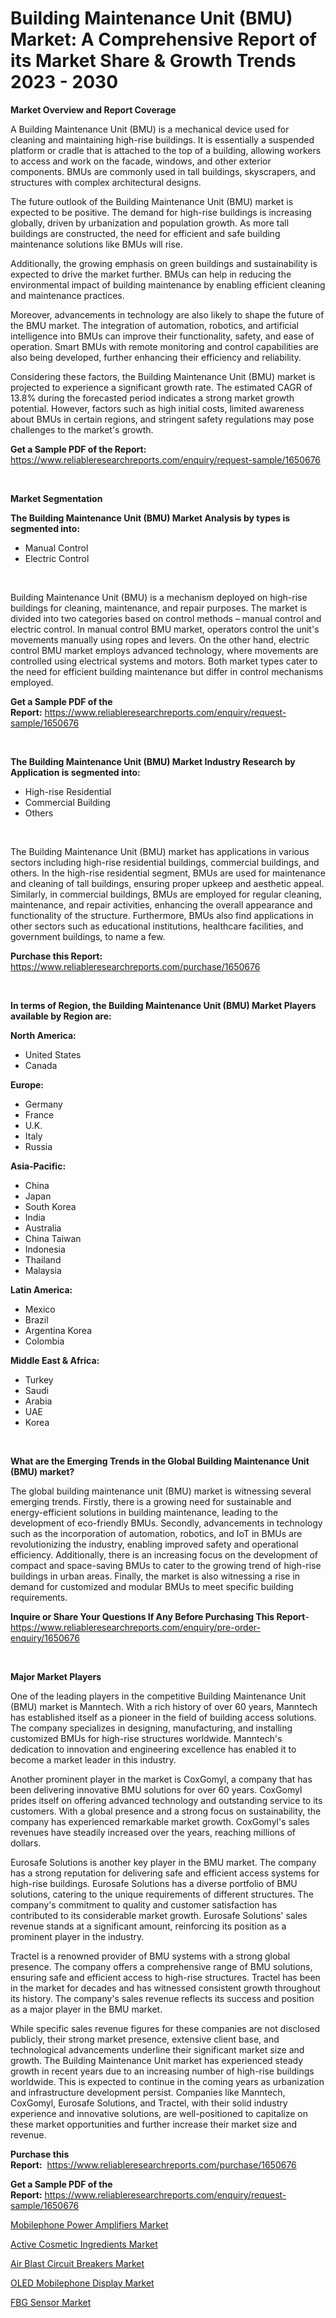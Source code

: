 <p><h1>Building Maintenance Unit (BMU) Market: A Comprehensive Report of its Market Share & Growth Trends 2023 - 2030</h1></p><p><strong>Market Overview and Report Coverage</strong></p>
<p><p>A Building Maintenance Unit (BMU) is a mechanical device used for cleaning and maintaining high-rise buildings. It is essentially a suspended platform or cradle that is attached to the top of a building, allowing workers to access and work on the facade, windows, and other exterior components. BMUs are commonly used in tall buildings, skyscrapers, and structures with complex architectural designs.</p><p>The future outlook of the Building Maintenance Unit (BMU) market is expected to be positive. The demand for high-rise buildings is increasing globally, driven by urbanization and population growth. As more tall buildings are constructed, the need for efficient and safe building maintenance solutions like BMUs will rise.</p><p>Additionally, the growing emphasis on green buildings and sustainability is expected to drive the market further. BMUs can help in reducing the environmental impact of building maintenance by enabling efficient cleaning and maintenance practices.</p><p>Moreover, advancements in technology are also likely to shape the future of the BMU market. The integration of automation, robotics, and artificial intelligence into BMUs can improve their functionality, safety, and ease of operation. Smart BMUs with remote monitoring and control capabilities are also being developed, further enhancing their efficiency and reliability.</p><p>Considering these factors, the Building Maintenance Unit (BMU) market is projected to experience a significant growth rate. The estimated CAGR of 13.8% during the forecasted period indicates a strong market growth potential. However, factors such as high initial costs, limited awareness about BMUs in certain regions, and stringent safety regulations may pose challenges to the market's growth.</p></p>
<p><strong>Get a Sample PDF of the Report:</strong> <a href="https://www.reliableresearchreports.com/enquiry/request-sample/1650676">https://www.reliableresearchreports.com/enquiry/request-sample/1650676</a></p>
<p>&nbsp;</p>
<p><strong>Market Segmentation</strong></p>
<p><strong>The Building Maintenance Unit (BMU) Market Analysis by types is segmented into:</strong></p>
<p><ul><li>Manual Control</li><li>Electric Control</li></ul></p>
<p>&nbsp;</p>
<p><p>Building Maintenance Unit (BMU) is a mechanism deployed on high-rise buildings for cleaning, maintenance, and repair purposes. The market is divided into two categories based on control methods – manual control and electric control. In manual control BMU market, operators control the unit's movements manually using ropes and levers. On the other hand, electric control BMU market employs advanced technology, where movements are controlled using electrical systems and motors. Both market types cater to the need for efficient building maintenance but differ in control mechanisms employed.</p></p>
<p><strong>Get a Sample PDF of the Report:</strong>&nbsp;<a href="https://www.reliableresearchreports.com/enquiry/request-sample/1650676">https://www.reliableresearchreports.com/enquiry/request-sample/1650676</a></p>
<p>&nbsp;</p>
<p><strong>The Building Maintenance Unit (BMU) Market Industry Research by Application is segmented into:</strong></p>
<p><ul><li>High-rise Residential</li><li>Commercial Building</li><li>Others</li></ul></p>
<p>&nbsp;</p>
<p><p>The Building Maintenance Unit (BMU) market has applications in various sectors including high-rise residential buildings, commercial buildings, and others. In the high-rise residential segment, BMUs are used for maintenance and cleaning of tall buildings, ensuring proper upkeep and aesthetic appeal. Similarly, in commercial buildings, BMUs are employed for regular cleaning, maintenance, and repair activities, enhancing the overall appearance and functionality of the structure. Furthermore, BMUs also find applications in other sectors such as educational institutions, healthcare facilities, and government buildings, to name a few.</p></p>
<p><strong>Purchase this Report:</strong>&nbsp; <a href="https://www.reliableresearchreports.com/purchase/1650676">https://www.reliableresearchreports.com/purchase/1650676</a></p>
<p>&nbsp;</p>
<p><strong>In terms of Region, the Building Maintenance Unit (BMU) Market Players available by Region are:</strong></p>
<p>
    <p> <strong> North America: </strong>
        <ul>
            <li>United States</li>
            <li>Canada</li>
        </ul>
        </p> 
    <p> <strong> Europe: </strong>
        <ul>
            <li>Germany</li>
            <li>France</li>
            <li>U.K.</li>
            <li>Italy</li>
            <li>Russia</li>
        </ul>
        </p> 
    <p> <strong> Asia-Pacific: </strong>
        <ul>
            <li>China</li>
            <li>Japan</li>
            <li>South Korea</li>
            <li>India</li>
            <li>Australia</li>
            <li>China Taiwan</li>
            <li>Indonesia</li>
            <li>Thailand</li>
            <li>Malaysia</li>
        </ul>
        </p> 
    <p> <strong> Latin America: </strong>
        <ul>
            <li>Mexico</li>
            <li>Brazil</li>
            <li>Argentina Korea</li>
            <li>Colombia</li>
        </ul>
        </p> 
    <p> <strong> Middle East & Africa: </strong>
        <ul>
            <li>Turkey</li>
            <li>Saudi</li>
            <li>Arabia</li>
            <li>UAE</li>
            <li>Korea</li>
        </ul>
    </p>
    </p>
<p>&nbsp;</p>
<p><strong>What are the Emerging Trends in the Global Building Maintenance Unit (BMU) market?</strong></p>
<p><p>The global building maintenance unit (BMU) market is witnessing several emerging trends. Firstly, there is a growing need for sustainable and energy-efficient solutions in building maintenance, leading to the development of eco-friendly BMUs. Secondly, advancements in technology such as the incorporation of automation, robotics, and IoT in BMUs are revolutionizing the industry, enabling improved safety and operational efficiency. Additionally, there is an increasing focus on the development of compact and space-saving BMUs to cater to the growing trend of high-rise buildings in urban areas. Finally, the market is also witnessing a rise in demand for customized and modular BMUs to meet specific building requirements.</p></p>
<p><strong>Inquire or Share Your Questions If Any Before Purchasing This Report</strong>- <a href="https://www.reliableresearchreports.com/enquiry/pre-order-enquiry/1650676">https://www.reliableresearchreports.com/enquiry/pre-order-enquiry/1650676</a></p>
<p>&nbsp;</p>
<p><strong>Major Market Players</strong></p>
<p><p>One of the leading players in the competitive Building Maintenance Unit (BMU) market is Manntech. With a rich history of over 60 years, Manntech has established itself as a pioneer in the field of building access solutions. The company specializes in designing, manufacturing, and installing customized BMUs for high-rise structures worldwide. Manntech's dedication to innovation and engineering excellence has enabled it to become a market leader in this industry.</p><p>Another prominent player in the market is CoxGomyl, a company that has been delivering innovative BMU solutions for over 60 years. CoxGomyl prides itself on offering advanced technology and outstanding service to its customers. With a global presence and a strong focus on sustainability, the company has experienced remarkable market growth. CoxGomyl's sales revenues have steadily increased over the years, reaching millions of dollars.</p><p>Eurosafe Solutions is another key player in the BMU market. The company has a strong reputation for delivering safe and efficient access systems for high-rise buildings. Eurosafe Solutions has a diverse portfolio of BMU solutions, catering to the unique requirements of different structures. The company's commitment to quality and customer satisfaction has contributed to its considerable market growth. Eurosafe Solutions' sales revenue stands at a significant amount, reinforcing its position as a prominent player in the industry.</p><p>Tractel is a renowned provider of BMU systems with a strong global presence. The company offers a comprehensive range of BMU solutions, ensuring safe and efficient access to high-rise structures. Tractel has been in the market for decades and has witnessed consistent growth throughout its history. The company's sales revenue reflects its success and position as a major player in the BMU market.</p><p>While specific sales revenue figures for these companies are not disclosed publicly, their strong market presence, extensive client base, and technological advancements underline their significant market size and growth. The Building Maintenance Unit market has experienced steady growth in recent years due to an increasing number of high-rise buildings worldwide. This is expected to continue in the coming years as urbanization and infrastructure development persist. Companies like Manntech, CoxGomyl, Eurosafe Solutions, and Tractel, with their solid industry experience and innovative solutions, are well-positioned to capitalize on these market opportunities and further increase their market size and revenue.</p></p>
<p><strong>Purchase this Report:</strong>&nbsp;&nbsp;<a href="https://www.reliableresearchreports.com/purchase/1650676">https://www.reliableresearchreports.com/purchase/1650676</a></p>
<p></p>
<p><strong>Get a Sample PDF of the Report:</strong>&nbsp;<a href="https://www.reliableresearchreports.com/enquiry/request-sample/1650676">https://www.reliableresearchreports.com/enquiry/request-sample/1650676</a></p>
<p><p><a href="https://github.com/ChiragRp1/Market-Research-Report-List-1/blob/main/mobilephone-power-amplifiers-market.md">Mobilephone Power Amplifiers Market</a></p><p><a href="https://medium.com/@dennismurphy47/active-cosmetic-ingredients-market-size-growth-forecast-2023-2030-9318b6e7305f">Active Cosmetic Ingredients Market</a></p><p><a href="https://www.linkedin.com/pulse/air-blast-circuit-breakers-market-size-growth-forecast-from-aqzee/">Air Blast Circuit Breakers Market</a></p><p><a href="https://github.com/ChiragRP21/Market-Research-Report-List-1/blob/main/oled-mobilephone-display-market.md">OLED Mobilephone Display Market</a></p><p><a href="https://medium.com/@elenaglover2023/fbg-sensor-market-size-growth-forecast-2023-2030-58492269ea7e">FBG Sensor Market</a></p></p>